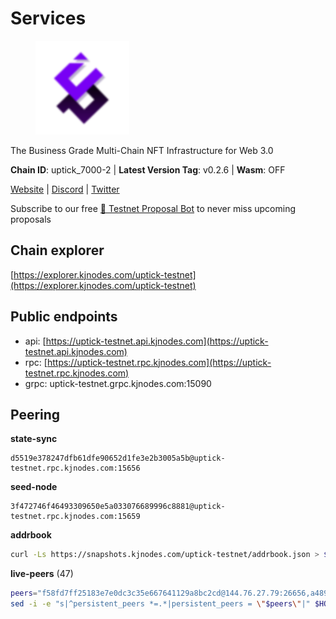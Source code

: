# Services

<figure><img src="https://raw.githubusercontent.com/kj89/cosmos-images/main/logos/uptick.png" width="150" alt=""><figcaption></figcaption></figure>

The Business Grade Multi-Chain NFT Infrastructure for Web 3.0

**Chain ID**: uptick_7000-2 | **Latest Version Tag**: v0.2.6 | **Wasm**: OFF

[Website](https://uptick.network) | [Discord](https://discord.gg/UzeHS7fu5H) | [Twitter](https://twitter.com/uptickproject)



Subscribe to our free [🤖 Testnet Proposal Bot](https://t.me/kjnodes_testnet_proposal_bot) to never miss upcoming proposals


## Chain explorer
[https://explorer.kjnodes.com/uptick-testnet](https://explorer.kjnodes.com/uptick-testnet)

## Public endpoints

* api: [https://uptick-testnet.api.kjnodes.com](https://uptick-testnet.api.kjnodes.com)
* rpc: [https://uptick-testnet.rpc.kjnodes.com](https://uptick-testnet.rpc.kjnodes.com)
* grpc: uptick-testnet.grpc.kjnodes.com:15090

## Peering

**state-sync**

```text
d5519e378247dfb61dfe90652d1fe3e2b3005a5b@uptick-testnet.rpc.kjnodes.com:15656
```

**seed-node**

```text
3f472746f46493309650e5a033076689996c8881@uptick-testnet.rpc.kjnodes.com:15659
```

**addrbook**
```bash
curl -Ls https://snapshots.kjnodes.com/uptick-testnet/addrbook.json > $HOME/.uptickd/config/addrbook.json
```

**live-peers** (47)
```bash
peers="f58fd7ff25183e7e0dc3c35e667641129a8bc2cd@144.76.27.79:26656,a489dcbd4c5b7ef20d77c51dba217e85c631f463@65.108.105.48:20456,52cdb51fe8692dea11de23b8c97c9d947a6eb1c2@51.222.44.116:10656,d5519e378247dfb61dfe90652d1fe3e2b3005a5b@65.109.68.190:15656,11995495f726f4e4c2ab74862fdb30e87c167448@65.108.195.235:27656,b483acbcae7ccd1244f588144245e9d1124c3de5@88.99.56.200:26666,af5262526a0800a29a0a7194e1488a9fa62d0005@195.3.223.208:26656,94734f927b16ff91f5e45875396295d6173ca918@74.50.70.118:11574,57876cfa3a101068885f302df69ff5556720af3b@154.26.137.198:36656,878101ab9ad2402bfd700a3da58223778461c753@185.245.182.152:26656,49c86b1fdc3f99ac3108904aef4f64297f3f1415@209.222.97.81:26656,7840c994f5d84bf114ebb10ba704ded1c1bd12fd@65.109.112.20:11054,902a93963c96589432ee3206944cdba392ae5c2d@65.108.42.105:27656,9d4d5e7c4f7c7cd0b7ef5fa580a0ea9e07f7bcc0@204.93.241.110:27656,eb5a3112a64944e2bd701ff8aa99ab95209c6310@185.198.27.110:26656,1c66685cbf5c8dc0a739eb57c896d35eb2eed17c@65.109.50.106:28656,40a93c4be9e2dcb155d60e174c0e00d6808283e7@65.109.52.56:26656,dedd92019e364182bc24e7d4052fd7cefa94a976@65.108.200.60:20656,9fda526bd693e6b35a877a087f0061d4f20a7fba@65.108.108.52:20656,dd8080d9ea1f3830370a4f51ca6fe858a3d32191@65.108.72.253:11656,ad563c8036250cb34f3e822280ead9c59c9537d3@185.239.209.124:31656,e9fee55fdf6668e4e04927cdd85bbbbc9e9e43b1@209.145.62.101:26656,5739ae6fab71ec95fb3112f4d1ea2845782fa9f7@54.92.137.6:26656,d42cf28de5fcf5786d78fce2936633c9eb927b2e@65.109.84.214:56656,b9e0210809b9dfc9cd299c6e83116d7fa45c6e27@65.109.68.93:46656,d8777278648d8fc93800692a8b96a7f104df4f9a@194.163.135.127:26656,0afb5ce897e69eec34fb32bf87f4a2f93f79e0b3@65.109.65.210:30656,e24bde7fe207160442fe6b93ee376a739def5757@51.222.248.153:26656,ea3d5313e318da0b395b017a6ba7edffc1c93716@23.92.79.34:26766,0148cb2bb6b646cb147b1651ad503fcf9abfc652@107.155.98.194:36656,639831661a14e798a3928eb3abc0a6329a172e9c@65.109.112.178:28656,0aee682fb3453170737149203e5c23d2e0c46058@142.132.253.112:15656,2c952455a0e425081b54855091ab84c1fe73c4bc@65.108.231.124:10656,6af07daddb8a57c01d05d8c0894f8293a41090d0@185.245.183.122:26656,c9e397e81baa00e4469eae5a38127c93aacb348c@194.163.150.51:15656,45f58ce671967a10933ea3e2279be03f0ebcb42c@85.114.134.219:16656,a3b3712dfd366c5c39f6a6b3265c88c4166da86a@161.97.93.245:26661,94b63fddfc78230f51aeb7ac34b9fb86bd042a77@46.4.53.94:30556,b8e76d2223663e9bc47351564f1017b6e89deeee@95.165.89.222:24476,7a4f1c0baa2ff31c02163fb658c4eb8d119193c7@95.214.52.173:18656,a818920590d15226a206ec4c73b1c5c20c56a435@65.21.134.202:26666,9f59596937807defb3f3e664c6e0c76b089b9bf6@168.119.124.130:60656,b9d3fe835ded0b93c39befad43fb3c4964ae740f@91.195.101.100:26656,3666c65e99775b8149396fd5c781dec6a29fb13b@75.119.144.48:31656,34d28eeb7be1b245fd64ba2df4cdf62b5eb60dd3@202.61.240.155:30001,aa30d4d1748553c3619d9d9b1121df0b99de87b1@45.88.188.93:56656,f97a75fb69d3a5fe893dca7c8d238ccc0bd66a8f@94.23.23.189:6969"
sed -i -e "s|^persistent_peers *=.*|persistent_peers = \"$peers\"|" $HOME/.uptickd/config/config.toml
```
